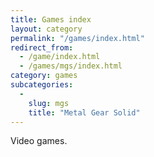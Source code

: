 ```yaml
---
title: Games index
layout: category
permalink: "/games/index.html"
redirect_from:
  - /game/index.html
  - /games/mgs/index.html
category: games
subcategories:
  -
    slug: mgs
    title: "Metal Gear Solid"
---
```


Video games.
